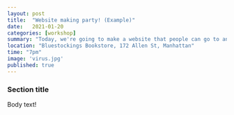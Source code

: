 ```yaml
---
layout: post
title:  "Website making party! (Example)"
date:   2021-01-20
categories: [workshop]
summary: "Today, we're going to make a website that people can go to and see upcoming & past events for an organization! It will be very minimalistic and display just enough information for people to know when the next event is, as well as a little bit of information about the organization if the person finds the website organically! We don't anticipate many organic visitors, mostly visitors from other * Automatica properties because they're all linked together! But if someone does happen to stumble upon this site looking to know more about it, then the events should speak for themselves."
location: "Bluestockings Bookstore, 172 Allen St, Manhattan"
time: "7pm"
image: 'virus.jpg'
published: true
---
```


### Section title

Body text!

